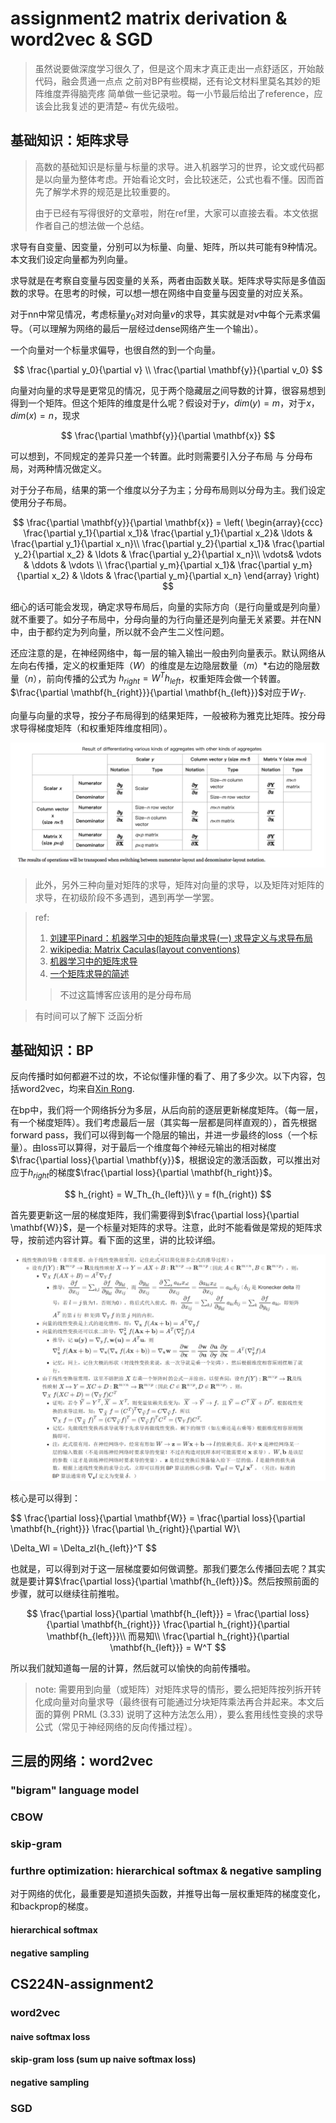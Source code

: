 # assignment2 matrix derivation & word2vec & SGD 

> 虽然说要做深度学习很久了，但是这个周末才真正走出一点舒适区，开始敲代码，融会贯通一点点
> 之前对BP有些模糊，还有论文材料里莫名其妙的矩阵维度弄得脑壳疼
> 简单做一些记录啦。每一小节最后给出了reference，应该会比我复述的更清楚~ 有优先级啦。


## 基础知识：矩阵求导

> 高数的基础知识是标量与标量的求导。进入机器学习的世界，论文或代码都是以向量为整体考虑。开始看论文时，会比较迷茫，公式也看不懂。因而首先了解学术界的规范是比较重要的。
> 
> 由于已经有写得很好的文章啦，附在ref里，大家可以直接去看。本文依据作者自己的想法做一个总结。

求导有自变量、因变量，分别可以为标量、向量、矩阵，所以共可能有9种情况。本文我们设定向量都为列向量。

求导就是在考察自变量与因变量的关系，两者由函数关联。矩阵求导实际是多值函数的求导。在思考的时候，可以想一想在网络中自变量与因变量的对应关系。

对于nn中常见情况，考虑标量$y_0$对对向量$v$的求导，其实就是对$v$中每个元素求偏导。（可以理解为网络的最后一层经过dense网络产生一个输出）。

一个向量对一个标量求偏导，也很自然的到一个向量。

$$
\frac{\partial y_0}{\partial v} \\
\frac{\partial \mathbf{y}}{\partial v_0} 
$$

向量对向量的求导是更常见的情况，见于两个隐藏层之间导数的计算，很容易想到得到一个矩阵。但这个矩阵的维度是什么呢？假设对于$y$，$dim(y) = m$，对于$x$，$dim(x) = n$，现求 

$$
\frac{\partial \mathbf{y}}{\partial \mathbf{x}} 
$$

可以想到，不同规定的差异只差一个转置。此时则需要引入分子布局 与 分母布局，对两种情况做定义。

对于分子布局，结果的第一个维度以分子为主；分母布局则以分母为主。我们设定使用分子布局。

$$
 \frac{\partial  \mathbf{y}}{\partial \mathbf{x}} = \left( \begin{array}{ccc} \frac{\partial y_1}{\partial x_1}& \frac{\partial y_1}{\partial x_2}& \ldots & \frac{\partial y_1}{\partial x_n}\\  \frac{\partial y_2}{\partial x_1}& \frac{\partial y_2}{\partial x_2} & \ldots & \frac{\partial y_2}{\partial x_n}\\   \vdots&  \vdots &  \ddots & \vdots \\ \frac{\partial y_m}{\partial x_1}& \frac{\partial y_m}{\partial x_2} & \ldots & \frac{\partial y_m}{\partial x_n}  \end{array} \right)
$$

细心的话可能会发现，确定求导布局后，向量的实际方向（是行向量或是列向量）就不重要了。如分子布局中，分母向量的为行向量还是列向量无关紧要。并在NN中，由于都约定为列向量，所以就不会产生二义性问题。

还应注意的是，在神经网络中，每一层的输入输出一般由列向量表示。默认网络从左向右传播，定义的权重矩阵（$W$）的维度是左边隐层数量（$m$）*右边的隐层数量（$n$），前向传播的公式为 $h_{right} = W^Th_{left}$，权重矩阵会做一个转置。$\frac{\partial \mathbf{h_{right}}}{\partial \mathbf{h_{left}}}$对应于$W_T$.

向量与向量的求导，按分子布局得到的结果矩阵，一般被称为雅克比矩阵。按分母求导得梯度矩阵（和权重矩阵维度相同）。

![矩阵求导示意图](./pics/matrix_drivation_layout.png)

> 此外，另外三种向量对矩阵的求导，矩阵对向量的求导，以及矩阵对矩阵的求导，在初级阶段不多遇到，遇到再学一学罢。

> ref:
> 1. [刘建平Pinard：机器学习中的矩阵向量求导(一) 求导定义与求导布局](https://www.cnblogs.com/pinard/p/10750718.html)
> 2. [wikipedia: Matrix Caculas(layout conventions)](https://en.wikipedia.org/wiki/Matrix_calculus#Layout_conventions)
> 3. [机器学习中的矩阵求导](https://daiwk.github.io/assets/matrix+vector+derivatives+for+machine+learning.pdf)
> 4. [一个矩阵求导的简述](https://zlearning.netlify.com/math/matrix/matrix-gradient.html)
> > 不过这篇博客应该用的是分母布局

> 有时间可以了解下 泛函分析

## 基础知识：BP

反向传播时如何都避不过的坎，不论似懂非懂的看了、用了多少次。以下内容，包括word2vec，均来自[Xin Rong](https://www.linkedin.com/in/xin-rong-a5b4ba2b/). 

在bp中，我们将一个网络拆分为多层，从后向前的逐层更新梯度矩阵。（每一层，有一个梯度矩阵）。我们考虑最后一层（其实每一层都是同样直观的），首先根据forward pass，我们可以得到每一个隐层的输出，并进一步最终的loss（一个标量）。由loss可以算得，对于最后一个维度每个神经元输出的相对梯度$\frac{\partial loss}{\partial \mathbf{y}}$，根据设定的激活函数，可以推出对应于$h_{right}$的梯度$\frac{\partial loss}{\partial \mathbf{h_right}}$。

$$
h_{right} = W_Th_{h_{left}}\\
y = f(h_{right})
$$

首先要更新这一层的梯度矩阵，我们需要得到$\frac{\partial loss}{\partial \mathbf{W}}$，是一个标量对矩阵的求导。注意，此时不能看做是常规的矩阵求导，按前述内容计算。看下面的这里，讲的比较详细。

![线性变换的导数](./pics/线性变换的导数.png)

核心是可以得到：

$$
\frac{\partial loss}{\partial \mathbf{W}} = \frac{\partial loss}{\partial \mathbf{h_{right}}} \frac{\partial \h_{right}}{\partial W}\\

\Delta_Wl = \Delta_zl{h_{left}}^T
$$

也就是，可以得到对于这一层梯度要如何做调整。那我们要怎么传播回去呢？其实就是要计算$\frac{\partial loss}{\partial \mathbf{h_{left}}}$。然后按照前面的步骤，就可以继续往前推啦。

$$
\frac{\partial loss}{\partial \mathbf{h_{left}}} = \frac{\partial loss}{\partial \mathbf{h_{right}}} \frac{\partial h_{right}}{\partial \mathbf{h_{left}}}\\
而易知\\
\frac{\partial h_{right}}{\partial \mathbf{h_{left}}} = W^T
$$

所以我们就知道每一层的计算，然后就可以愉快的向前传播啦。

> note: 需要用到向量（或矩阵）对矩阵求导的情形，要么把矩阵按列拆开转化成向量对向量求导（最终很有可能通过分块矩阵乘法再合并起来。本文后面的算例 PRML (3.33) 说明了这种方法怎么用），要么套用线性变换的求导公式（常见于神经网络的反向传播过程）。

## 三层的网络：word2vec

### "bigram" language model

### CBOW

### skip-gram

### furthre optimization: hierarchical softmax & negative sampling

对于网络的优化，最重要是知道损失函数，并推导出每一层权重矩阵的梯度变化，和backprop的梯度。

#### hierarchical softmax

#### negative sampling

## CS224N-assignment2

### word2vec

#### naive softmax loss

#### skip-gram loss (sum up naive softmax loss)

#### negative sampling

### SGD

